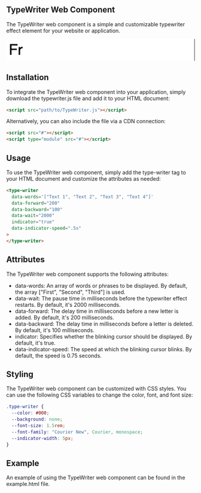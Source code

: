 ## TypeWriter Web Component

The TypeWriter web component is a simple and customizable typewriter effect element for your website or application.

![Alt Text](type-writer.gif)

## Installation

To integrate the TypeWriter web component into your application, simply download the typewriter.js file and add it to your HTML document:

```html
<script src="path/to/TypeWriter.js"></script>
```

Alternatively, you can also include the file via a CDN connection:

```html
<script src="#"></script>
<script type="module" src="#"></script>
```

## Usage

To use the TypeWriter web component, simply add the type-writer tag to your HTML document and customize the attributes as needed:

```html
<type-writer
  data-words='["Text 1", "Text 2", "Text 3", "Text 4"]'
  data-forward="200"
  data-backward="100"
  data-wait="2000"
  indicator="true"
  data-indicator-speed=".5s"
>
</type-writer>
```

## Attributes

The TypeWriter web component supports the following attributes:

- data-words: An array of words or phrases to be displayed. By default, the array ["First", "Second", "Third"] is used.
- data-wait: The pause time in milliseconds before the typewriter effect restarts. By default, it's 2000 milliseconds.
- data-forward: The delay time in milliseconds before a new letter is added. By default, it's 200 milliseconds.
- data-backward: The delay time in milliseconds before a letter is deleted. By default, it's 100 milliseconds.
- indicator: Specifies whether the blinking cursor should be displayed. By default, it's true.
- data-indicator-speed: The speed at which the blinking cursor blinks. By default, the speed is 0.75 seconds.

## Styling

The TypeWriter web component can be customized with CSS styles. You can use the following CSS variables to change the color, font, and font size:

```css
.type-writer {
  --color: #000;
  --background: none;
  --font-size: 1.5rem;
  --font-family: "Courier New", Courier, monospace;
  --indicator-width: 5px;
}
```

## Example

An example of using the TypeWriter web component can be found in the example.html file.
